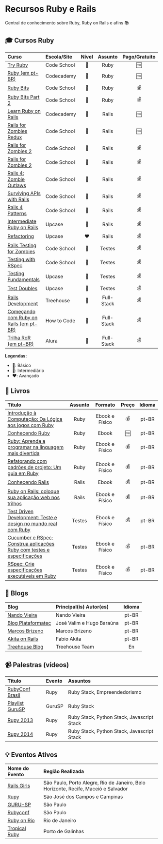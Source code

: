 # Recursos Ruby e Rails
Central de conhecimento sobre Ruby, Ruby on Rails e afins :books: 

## :mortar_board: Cursos Ruby
Curso | Escola/Site | Nível | Assunto | Pago/Gratuito
:-- | :-- | :--: | :--: | :--:
[Try Ruby](https://www.codeschool.com/courses/try-ruby) | Code School | :green_heart: | Ruby | :free:
[Ruby (em pt-BR)](https://www.codecademy.com/pt-BR/learn/ruby) | Codecademy | :green_heart: | Ruby | :free:
[Ruby Bits](https://www.codeschool.com/courses/ruby-bits) | Code School | :yellow_heart: | Ruby | :moneybag:
[Ruby Bits Part 2](https://www.codeschool.com/courses/ruby-bits-part-2) | Code School | :yellow_heart: | Ruby | :moneybag:
[Learn Ruby on Rails](https://www.codecademy.com/pt-BR/learn/learn-rails) | Codecademy | :green_heart: | Rails | :free:
[Rails for Zombies Redux](https://www.codeschool.com/courses/rails-for-zombies-redux) | Code School | :green_heart: | Rails | :free:
[Rails for Zombies 2](https://www.codeschool.com/courses/rails-for-zombies-2) | Code School | :green_heart: | Rails | :moneybag:
[Rails for Zombies 2](https://www.codeschool.com/courses/rails-for-zombies-2) | Code School | :green_heart: | Rails | :moneybag:
[Rails 4: Zombie Outlaws](https://www.codeschool.com/courses/rails-4-zombie-outlaws) | Code School | :yellow_heart: | Rails | :moneybag:
[Surviving APIs with Rails](https://www.codeschool.com/courses/surviving-apis-with-rails) | Code School | :yellow_heart: | Rails | :moneybag:
[Rails 4 Patterns](https://www.codeschool.com/courses/rails-4-patterns) | Code School | :yellow_heart: | Rails | :moneybag:
[Intermediate Ruby on Rails]() | Upcase | :yellow_heart: | Rails | :moneybag:
[Refactoring](https://upcase.com/refactoring) | Upcase | :heart: | Rails | :moneybag:
[Rails Testing for Zombies](https://www.codeschool.com/courses/rails-testing-for-zombies) | Code School | :green_heart: | Testes | :moneybag:
[Testing with RSpec](https://www.codeschool.com/courses/testing-with-rspec) | Code School | :green_heart: | Testes | :moneybag:
[Testing Fundamentals](https://upcase.com/testing-fundamentals) | Upcase | :green_heart: | Testes | :moneybag:
[Test Doubles](https://upcase.com/test-doubles) | Upcase | :yellow_heart: | Testes | :moneybag:
[Rails Development](https://teamtreehouse.com/tracks/rails-development) | Treehouse | :green_heart: | Full-Stack | :moneybag:
[Começando com Ruby on Rails (em pt-BR)](http://howtocode.com.br/cursos/comecando-com-ruby-on-rails) | How to Code | :yellow_heart: | Full-Stack | :moneybag: 
[Trilha RoR (em pt-BR)](https://www.alura.com.br/cursos-online-ruby-e-rails) | Alura | :yellow_heart: | Full-Stack | :moneybag:

**Legendas:**
* :green_heart:: Básico
* :yellow_heart:: Intermediário
* :heart:: Avançado

## :book: Livros
Título | Assunto | Formato | Preço | Idioma
:-- | :--: | :--: | :--: | :--:
[Introdução à Computação: Da Lógica aos jogos com Ruby](http://www.casadocodigo.com.br/products/livro-aprendendo-computacao-ruby) | Ruby | Ebook e Físico | :moneybag: | pt-BR
[Conhecendo Ruby](https://leanpub.com/conhecendo-ruby) | Ruby | Ebook | :free: | pt-BR
[Ruby: Aprenda a programar na linguagem mais divertida](http://www.casadocodigo.com.br/products/livro-ruby) | Ruby | Ebook e Físico | :moneybag: | pt-BR
[Refatorando com padrões de projeto: Um guia em Ruby](http://www.casadocodigo.com.br/products/livro-refatoracao-ruby) | Ruby | Ebook e Físico | :moneybag: | pt-BR
[Conhecendo Rails](https://leanpub.com/conhecendo-rails) | Rails | Ebook | :moneybag: | pt-BR
[Ruby on Rails: coloque sua aplicação web nos trilhos](http://www.casadocodigo.com.br/products/livro-ruby-on-rails)  | Rails | Ebook e Físico | :moneybag: | pt-BR
[Test Driven Development: Teste e design no mundo real com Ruby](http://www.casadocodigo.com.br/products/livro-Testes-ruby) | Testes | Ebook e Físico | :moneybag: | pt-BR
[Cucumber e RSpec: Construa aplicações Ruby com testes e especificações](http://www.casadocodigo.com.br/products/livro-cucumber-rspec-tdd-bdd) | Testes | Ebook e Físico | :moneybag: | pt-BR
[RSpec: Crie especificações executáveis em Ruby](http://www.casadocodigo.com.br/products/livro-rspec) | Testes | Ebook e Físico | :moneybag: | pt-BR

## :newspaper: Blogs
Blog | Principal(is) Autor(es) | Idioma
:-- | :-- | :--:
[Nando Vieira](http://nandovieira.com.br) | Nando Vieira | pt-BR
[Blog Plataformatec](http://blog.plataformatec.com.br) | José Valim e Hugo Baraúna | pt-BR
[Marcos Brizeno](https://brizeno.wordpress.com) | Marcos Brizeno | pt-BR
[Akita on Rails](http://akitaonrails.com) | Fabio Akita | pt-BR
[Treehouse Blog](http://blog.teamtreehouse.com) | Treehouse Team | En

## :video_camera: Palestras (vídeos)
Título | Evento | Assuntos
:-- | :-- | :--
[RubyConf Brasil](https://www.youtube.com/playlist?list=PLiWHHufbVh1jL5XdDUQaG3gVI8Fz2O9Iz) | Rupy | Ruby Stack, Empreendedorismo
[Playlist GuruSP](https://www.youtube.com/playlist?list=PLiWHHufbVh1gwuIG8Gjjbl6iTC2mjjlga) | GuruSP | Ruby Stack
[Rupy 2013](https://www.youtube.com/playlist?list=PL2wuXvTPJ0_kUBha_sApMwpWFo0QZg8M2) | Rupy | Ruby Stack, Python Stack, Javascript Stack
[Rupy 2014](https://www.youtube.com/playlist?list=PL2wuXvTPJ0_kIRxt4sObruGDIHWBwhlzu) | Rupy | Ruby Stack, Python Stack, Javascript Stack

## :bulb: Eventos Ativos
Nome do Evento | Região Realizada
:-- | :--
[Rails Girls](http://railsgirls.com) | São Paulo, Porto Alegre, Rio de Janeiro, Belo Horizonte, Recife, Maceió e Salvador
[Rupy](http://rupy.com.br) | São José dos Campos e Campinas
[GURU-SP](https://gurusp.org) | São Paulo
[Rubyconf](http://www.rubyconf.com.br) | São Paulo
[Ruby on Rio](http://rubyonrio.com) | Rio de Janeiro
[Tropical Ruby](http://tropicalrb.com) | Porto de Galinhas